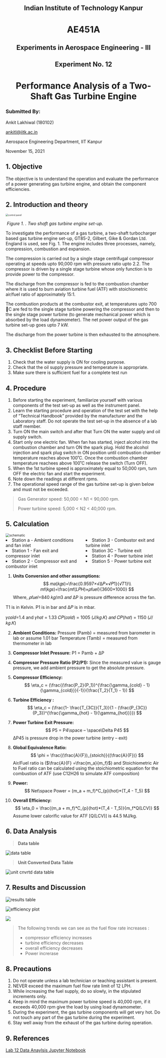 <h2 align ="center">Indian Institute of Technology Kanpur</h2>

<h1 align ="center">AE451A</h1>

<h2 align = "center">Experiments in Aerospace Engineering - III</h2>



<h2 align = "center">Experiment No. 12</h2>

<h1 align = "center">Performance Analysis of a Two-Shaft Gas Turbine Engine</h1>



### Submitted By:

Ankit Lakhiwal (180102)

[ankitl@iitk.ac.in](To:ankitl@iitk.ac.in)

Aerospace Engineering Department, IIT Kanpur

November 15, 2021



## 1. Objective

The objective is to understand the operation and evaluate the performance of a power generating gas turbine engine, and obtain the component efficiencies.

## 2. Introduction and theory

<img src="C:\Users\lakhi\AppData\Roaming\Typora\typora-user-images\image-20211112120441893.png" alt="control panel" style="zoom:50%;" />

​													*Figure 1. . Two shaft gas turbine engine set-up.*

To investigate the performance of a gas turbine, a two-shaft turbocharger based gas turbine engine set-up, GT85-2, Gilbert, Gike & Gordan Ltd. England is used, see Fig. 1. The engine includes three processes, namely, compression, combustion and expansion. 

The compression is carried out by a single stage centrifugal compressor operating at speeds upto 90,000 rpm with pressure ratio upto 2.2. The compressor is driven by a single stage turbine whose only function is to provide power to the compressor. 

The discharge from the compressor is fed to the combustion chamber where it is used to burn aviation turbine fuel (ATF) with stoichiometric air/fuel ratio of approximately 15:1. 

The combustion products at the combustor exit, at temperatures upto 700 C are fed to the single stage turbine powering the compressor and then to the single stage power turbine (to generate mechanical power which is absorbed by the load dynamometer). The net power output of the gas turbine set-up goes upto 7 kW. 

The discharge from the power turbine is then exhausted to the atmosphere.

## 3. Checklist Before Starting 

1. Check that the water supply is ON for cooling purpose. 
2. Check that the oil supply pressure and temperature is appropriate. 
3. Make sure there is sufficient fuel for a complete test run

## 4. Procedure

1. Before starting the experiment, familiarize yourself with various components of the test set-up as well as the instrument panel.
2. Learn the starting procedure and operation of the test set with the help of “Technical Handbook” provided by the manufacturer and the Laboratory staff. Do not operate the test set-up in the absence of a lab staff member. 
3. Turn ON the main switch and after that Turn ON the water supply and oil supply switch.
4. Start only one electric fan. When fan has started, inject alcohol into the combustion chamber and turn ON the spark plug. Hold the alcohol injection and spark plug switch in ON position until combustion chamber temperature reaches above 100˚C. Once the combustion chamber temperature reachees above 100˚C release the switch (Turn OFF). 
5. When the 1st turbine speed is approximately equal to 50,000 rpm, turn OFF the electric fan and start the experiment. 
6. Note down the readings at different rpms. 
7. The operational speed range of the gas turbine set-up is given below and must not be exceeded.

> Gas Generator speed: 50,000 < N1 < 90,000 rpm. 
>
> Power turbine speed: 5,000 < N2 < 40,000 rpm.

## 5. Calculation

<img src="https://github.com/lakhiwal007/AE451A/blob/main/Performance%20Analysis%20of%20a%20Two-Shaft%20Gas/schematic.png" alt="schematic" style="zoom:75%;" />

<div style = "columns:2">
   	<li>Station a - Ambient conditions and fan inlet</li>
    <li>Station 1 - Fan exit and compressor inlet</li>
    <li>Station 2 - Compressor exit and combustor inlet </li>
    <li>Station 3 - Combustor exit and turbine inlet </li>
    <li>Station 3C - Turbine exit </li>
    <li>Station 4 - Power turbine inlet </li>
    <li>Station 5 - Power turbine exit</li>
</div>

1. **Units Conversion and other assumptions:**
$$
𝑚𝑎(𝑘𝑔𝑠)=\frac{0.9597×√Δ𝑃×√𝑃1}{√𝑇1}\\
  𝑚𝑓(𝑘𝑔𝑠)=\frac{𝑚𝑓(𝐿𝑃𝐻)×𝜌𝑓𝑢𝑒𝑙}{3600×1000}
$$
  Where, 𝜌𝑓𝑢𝑒𝑙=840 𝑘𝑔/𝑚3 𝑎𝑛𝑑
  ΔP is pressure difference across the fan.

  T1 is in Kelvin.
  P1 is in bar and Δ𝑃 is in mbar. 

  𝛾𝑐𝑜𝑙𝑑=1.4 and 𝛾ℎ𝑜𝑡 = 1.33
  𝐶𝑃(𝑐𝑜𝑙𝑑) = 1005 (𝐽/𝑘𝑔.𝐾) 𝑎𝑛𝑑 𝐶𝑃(ℎ𝑜𝑡) = 1150 (𝐽/𝑘𝑔.𝐾)

2. **Ambient Conditions:**
    Pressure (Pamb) = measured from barometer in lab or assume 1.01 bar
    Temperature (Tamb) = measured from thermometer in lab

3. **Compressor Inlet Pressure:**
    P1 = Pamb + ΔP

4. **Compressor Pressure Ratio (P2/P1):**
    Since the measured value is gauge pressure, we add ambient pressure to get the absolute pressure.

5. **Compressor Efficiency:**
   $$
   \eta_c = (\frac{(\frac{P_2}{P_1})^{\frac{\gamma_{cold} - 1}{\gamma_{cold}}}{-1}}{\frac{T_2}{T_1} - 1})
   $$

6. **Turbine Efficiency :**
   $$
   \eta_c = (\frac{1- \frac{T_{3C}}{T_3}}{1 - (\frac{P_{3C}}{P_3})^{\frac{\gamma_{hot} - 1}{\gamma_{hot}}}})
   $$
   
   
   
   
7. **Power Turbine Exit Pressure:**
   $$
   P5 = P4\space – \space\Delta P45
   $$
   ΔP45 is pressure drop in the power turbine (entry – exit)

8. **Global Equivalence Ratio:**
   $$
   \phi = \frac{(\frac{A}{F})_{stoich}}{(\frac{A}{F})}
   $$
   Air/Fuel ratio is ($\frac{A}{F} =\frac{m_a}{m_f}$) and Stoichiometric Air to Fuel ratio can be calculated using the stoichiometric equation for the combustion of ATF (use C12H26 to simulate ATF composition)

9. **Power:**
   $$
   Net\space Power = (m_a + m_f)*C_{p}(hot)*(T_4 - T_5)
   $$
   
10. **Overall Efficiency:**
    $$
    \eta_0 = \frac{(m_a + m_f)*C_{p}(hot)*(T_4 - T_5)}{m_f*Q(LCV)}
    $$
    Assume lower calorific value for ATF [Q(LCV)] is 44.5 MJ/kg.

## 6. Data Analysis

> **Data table**

![data table](https://github.com/lakhiwal007/AE451A/blob/main/Performance%20Analysis%20of%20a%20Two-Shaft%20Gas/data_table.png)

> **Unit Converted Data Table**

![unit cnvrtd data table](https://github.com/lakhiwal007/AE451A/blob/main/Performance%20Analysis%20of%20a%20Two-Shaft%20Gas/unitConverted_data_table.png)

## 7. Results and Discussion

![results table](https://github.com/lakhiwal007/AE451A/blob/main/Performance%20Analysis%20of%20a%20Two-Shaft%20Gas/results_table.png)

<img src="https://github.com/lakhiwal007/AE451A/blob/main/Performance%20Analysis%20of%20a%20Two-Shaft%20Gas/effPlot.png" alt="efficiency plot"  />

![](https://github.com/lakhiwal007/AE451A/blob/main/Performance%20Analysis%20of%20a%20Two-Shaft%20Gas/phiAndPowerPlot.png)

> The following trends we can see as the fuel flow rate increases :
>
> - compressor efficiency increases
> - turbine efficiency decreases
> - overall efficiency decreases
> - Power increrase

## 8. Precautions

1. Do not operate unless a lab technician or teaching assistant is present. 
2.  NEVER exceed the maximum fuel flow rate limit of 12 LPH. 
3. While increasing the fuel supply, do so slowly, in the stipulated increments only. 
4. Keep in mind the maximum power turbine speed is 40,000 rpm, if it exceeds 40,000 rpm give the load by using load dynamometer. 
5. During the experiment, the gas turbine components will get very hot. Do not touch any part of the gas turbine during the experiment.
6. Stay well away from the exhaust of the gas turbine during operation.

## 9. References

[Lab 12 Data Anaylsis Jupyter Notebook](https://colab.research.google.com/drive/1aRUKFnkyDTHUFXw_w2kp9qHcCdeKMQzQ#scrollTo=8D7zhf0slGRt)
